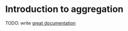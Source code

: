 # Introduction to aggregation

TODO: write [great documentation](http://jacobian.org/writing/great-documentation/what-to-write/)
